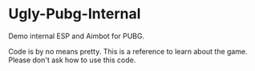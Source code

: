 # Ugly-Pubg-Internal
Demo internal ESP and Aimbot for PUBG.

Code is by no means pretty.
This is a reference to learn about the game.
Please don't ask how to use this code.
